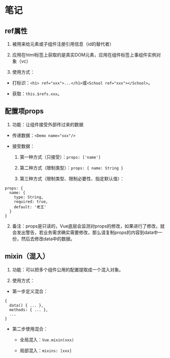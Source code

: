 # 笔记

## ref属性

1. 被用来给元素或子组件注册引用信息（id的替代者）

2. 应用在html标签上获取的是真实DOM元素，应用在组件标签上事组件实例对象（vc）

3. 使用方式：

  * 打标识：`<h1> ref="xxx">...</h1>`或`<School ref="xxx"></School>`。

  * 获取：`this.$refs.xxx`。

## 配置项props

1. 功能：让组件接受外部传过来的数据

  * 传递数据：`<Demo name="xxx"/>`

  * 接受数据：

    1. 第一种方式（只接受）：`props: ['name']`

    2. 第二种方式（限制类型）：`props: { name: String }`

    3. 第三种方式（限制类型、限制必要性、指定默认值）：

```
props: {
  name: {
    type: String,
    required: true,
    default: '老王'
  }
}
```
2. 备注：props是只读的，Vue底层会监测对props的修改，如果进行了修改，就会发出警告，若业务需求确实需要修改，那么请复制props的内容到data中一份，然后去修改data中的数据。

## mixin（混入）

1. 功能：可以把多个组件公用的配置提取成一个混入对象。

2. 使用方式：

  * 第一步定义混合：
```
{
  data() { ... },
  methods: { ... },
  ...
}
```
  * 第二步使用混合：

    * 全局混入：`Vue.mixin(xxx)`

    * 局部混入：`mixins: [xxx]`